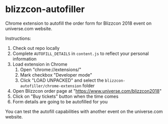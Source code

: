 # blizzcon-autofiller

Chrome extension to autofill the order form for Blizzcon 2018 event on universe.com website.

Instructions:
 1. Check out repo locally
 2. Complete `AUTOFILL_DETAILS` in `content.js` to reflect your personal information
 3. Load extension in Chrome
    1. Open "chrome://extensions/"
    2. Mark checkbox "Developer mode"
    3. Click "LOAD UNPACKED" and select the `blizzcon-autofiller/chrome-extension` folder
 4. Open Blizzcon order page at "https://www.universe.com/blizzcon2018"
 5. Click on "Buy tickets" button when the time comes
 6. Form details are going to be autofilled for you

You can test the autofill capabilities with another event on the universe.com website.
